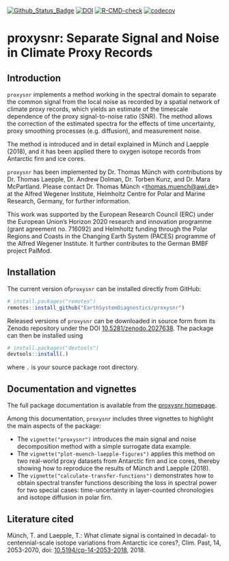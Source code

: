 <!-- badges: start -->
[![Github_Status_Badge](https://img.shields.io/badge/Github-1.0.0-blue.svg)](https://github.com/EarthSystemDiagnostics/proxysnr)
[![DOI](https://zenodo.org/badge/DOI/10.5281/zenodo.2027638.svg)](https://doi.org/10.5281/zenodo.2027638)
[![R-CMD-check](https://github.com/EarthSystemDiagnostics/proxysnr/actions/workflows/R-CMD-check.yaml/badge.svg)](https://github.com/EarthSystemDiagnostics/proxysnr/actions/workflows/R-CMD-check.yaml)
[![codecov](https://codecov.io/gh/EarthSystemDiagnostics/proxysnr/branch/dev-unit-tests/graph/badge.svg)](https://codecov.io/gh/EarthSystemDiagnostics/proxysnr)
<!-- badges: end -->

# proxysnr: Separate Signal and Noise in Climate Proxy Records

## Introduction

`proxysnr` implements a method working in the spectral domain to separate the
common signal from the local noise as recorded by a spatial network of climate
proxy records, which yields an estimate of the timescale dependence of the proxy
signal-to-noise ratio (SNR). The method allows the correction of the estimated
spectra for the effects of time uncertainty, proxy smoothing processes
(e.g. diffusion), and measurement noise.

The method is introduced and in detail explained in Münch and Laepple (2018),
and it has been applied there to oxygen isotope records from Antarctic firn and
ice cores.

`proxysnr` has been implemented by Dr. Thomas Münch with contributions by
Dr. Thomas Laepple, Dr. Andrew Dolman, Dr. Torben Kunz, and Dr. Mara
McPartland. Please contact Dr. Thomas Münch <<thomas.muench@awi.de>> at the
Alfred Wegener Institute, Helmholtz Centre for Polar and Marine Research,
Germany, for further information.

This work was supported by the European Research Council (ERC) under the European
Union’s Horizon 2020 research and innovation programme (grant agreement
no. 716092) and Helmholtz funding through the Polar Regions and
Coasts in the Changing Earth System (PACES) programme of the Alfred Wegener
Institute. It further contributes to the German BMBF project PalMod.

## Installation

The current version of`proxysnr` can be installed directly from GitHub:

```r
# install.packages("remotes")
remotes::install_github("EarthSystemDiagnostics/proxysnr")
```

Released versions of `proxysnr` can be downloaded in source form from its
Zenodo repository under the DOI
[10.5281/zenodo.2027638](https://doi.org/10.5281/zenodo.2027638). The package
can then be installed using

```r
# install.packages("devtools")
devtools::install(.)
```

where `.` is your source package root directory.

## Documentation and vignettes

The full package documentation is available from the [proxysnr
homepage](https://earthsystemdiagnostics.github.io/proxysnr/).

Among this documentation, `proxysnr` includes three vignettes to highlight the
main aspects of the package:

* The `vignette("proxysnr")` introduces the main signal and noise
  decomposition method with a simple surrogate data example.
* The `vignette("plot-muench-laepple-figures")` applies this method on two
  real-world proxy datasets from Antarctic firn and ice cores, thereby showing
  how to reproduce the results of Münch and Laepple (2018).
* The `vignette("calculate-transfer-functions")` demonstrates how to obtain
   spectral transfer functions describing the loss in spectral power for two
   special cases: time-uncertainty in layer-counted chronologies and isotope
   diffusion in polar firn.

## Literature cited

Münch, T. and Laepple, T.: What climate signal is contained in decadal- to
centennial-scale isotope variations from Antarctic ice cores?, Clim. Past, 14,
2053-2070, doi:
[10.5194/cp-14-2053-2018](https://doi.org/10.5194/cp-14-2053-2018), 2018.

